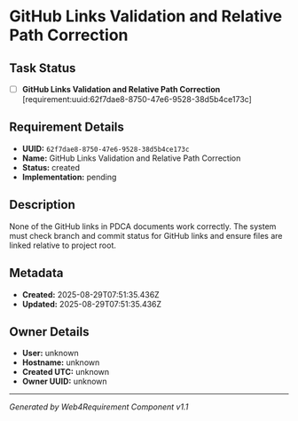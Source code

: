 # GitHub Links Validation and Relative Path Correction

## Task Status
- [ ] **GitHub Links Validation and Relative Path Correction** [requirement:uuid:62f7dae8-8750-47e6-9528-38d5b4ce173c]

## Requirement Details

- **UUID:** `62f7dae8-8750-47e6-9528-38d5b4ce173c`
- **Name:** GitHub Links Validation and Relative Path Correction
- **Status:** created
- **Implementation:** pending

## Description

None of the GitHub links in PDCA documents work correctly. The system must check branch and commit status for GitHub links and ensure files are linked relative to project root.

## Metadata

- **Created:** 2025-08-29T07:51:35.436Z
- **Updated:** 2025-08-29T07:51:35.436Z

## Owner Details

- **User:** unknown
- **Hostname:** unknown
- **Created UTC:** unknown
- **Owner UUID:** unknown

---

*Generated by Web4Requirement Component v1.1*